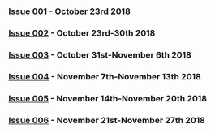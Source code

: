 

### [Issue 001](issue-001.md) - October 23rd 2018

### [Issue 002](issue-002.md) - October 23rd-30th 2018

### [Issue 003](issue-003.md) - October 31st-November 6th 2018

### [Issue 004](issue-004.md) - November 7th-November 13th 2018

### [Issue 005](issue-005.md) - November 14th-November 20th 2018

### [Issue 006](issue-006.md) - November 21st-November 27th 2018
